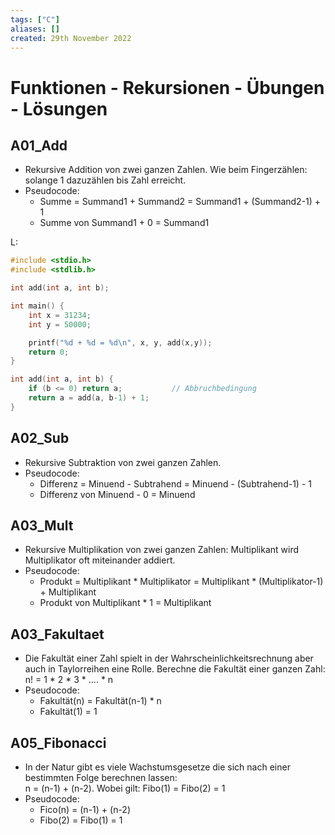 ```yaml
---
tags: ["C"]
aliases: []
created: 29th November 2022
---
```


# Funktionen - Rekursionen - Übungen - Lösungen

## A01_Add

- Rekursive Addition von zwei ganzen Zahlen. Wie beim Fingerzählen: solange 1 dazuzählen bis Zahl erreicht.
- Pseudocode:
  - Summe = Summand1 + Summand2 = Summand1 + (Summand2-1) + 1
  - Summe von Summand1 + 0 = Summand1

L:

```c
#include <stdio.h>
#include <stdlib.h>

int add(int a, int b);

int main() {
    int x = 31234;
    int y = 50000;

    printf("%d + %d = %d\n", x, y, add(x,y));
    return 0;
}

int add(int a, int b) {
    if (b <= 0) return a;           // Abbruchbedingung
    return a = add(a, b-1) + 1;
}
```

## A02_Sub

- Rekursive Subtraktion von zwei ganzen Zahlen.
- Pseudocode:
  - Differenz = Minuend - Subtrahend = Minuend - (Subtrahend-1) - 1
  - Differenz von Minuend - 0 = Minuend

## A03_Mult

- Rekursive Multiplikation von zwei ganzen Zahlen: Multiplikant wird Multiplikator oft miteinander addiert.
- Pseudocode:
  - Produkt = Multiplikant * Multiplikator = Multiplikant * (Multiplikator-1) + Multiplikant
  - Produkt von Multiplikant * 1 = Multiplikant

## A03_Fakultaet

- Die Fakultät einer Zahl spielt in der Wahrscheinlichkeitsrechnung aber auch in Taylorreihen eine Rolle. Berechne die Fakultät einer ganzen Zahl:  
  n! = 1 * 2 * 3 * …. * n
- Pseudocode:
  - Fakultät(n) = Fakultät(n-1) * n
  - Fakultät(1) = 1

## A05_Fibonacci

- In der Natur gibt es viele Wachstumsgesetze die sich nach einer bestimmten Folge berechnen lassen:  
  n = (n-1) + (n-2). Wobei gilt: Fibo(1) = Fibo(2) = 1
- Pseudocode:
  - Fico(n) = (n-1) + (n-2)
  - Fibo(2) = Fibo(1) = 1
